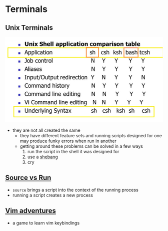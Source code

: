 # Terminals

## Unix Terminals

![unix shell comparison chart](./unixShellComparisonChart)

- they are not all created the same
  - they have different feature sets and running scripts designed for one may produce funky errors when run in another
  - getting around these problems can be solved in a few ways
    1. run the script in the shell it was designed for
    2. use a [shebang](https://stackoverflow.com/questions/13872048/bash-script-what-does-bin-bash-mean)
    3. cry

## [Source vs Run](https://superuser.com/questions/176783/what-is-the-difference-between-executing-a-bash-script-vs-sourcing-it)

- `source` brings a script into the context of the running process
- running a script creates a new process

## [Vim adventures](https://vim-adventures.com/)

- a game to learn vim keybindings
